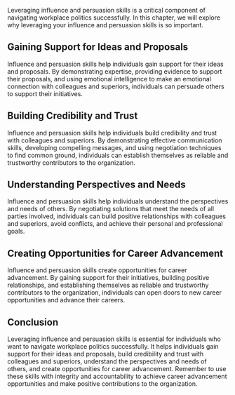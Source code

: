 
Leveraging influence and persuasion skills is a critical component of navigating workplace politics successfully. In this chapter, we will explore why leveraging your influence and persuasion skills is so important.

Gaining Support for Ideas and Proposals
---------------------------------------

Influence and persuasion skills help individuals gain support for their ideas and proposals. By demonstrating expertise, providing evidence to support their proposals, and using emotional intelligence to make an emotional connection with colleagues and superiors, individuals can persuade others to support their initiatives.

Building Credibility and Trust
------------------------------

Influence and persuasion skills help individuals build credibility and trust with colleagues and superiors. By demonstrating effective communication skills, developing compelling messages, and using negotiation techniques to find common ground, individuals can establish themselves as reliable and trustworthy contributors to the organization.

Understanding Perspectives and Needs
------------------------------------

Influence and persuasion skills help individuals understand the perspectives and needs of others. By negotiating solutions that meet the needs of all parties involved, individuals can build positive relationships with colleagues and superiors, avoid conflicts, and achieve their personal and professional goals.

Creating Opportunities for Career Advancement
---------------------------------------------

Influence and persuasion skills create opportunities for career advancement. By gaining support for their initiatives, building positive relationships, and establishing themselves as reliable and trustworthy contributors to the organization, individuals can open doors to new career opportunities and advance their careers.

Conclusion
----------

Leveraging influence and persuasion skills is essential for individuals who want to navigate workplace politics successfully. It helps individuals gain support for their ideas and proposals, build credibility and trust with colleagues and superiors, understand the perspectives and needs of others, and create opportunities for career advancement. Remember to use these skills with integrity and accountability to achieve career advancement opportunities and make positive contributions to the organization.
